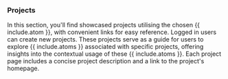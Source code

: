 ### Projects
In this section, you'll find showcased projects utilising the chosen {{ include.atom }}, with convenient links for easy reference. Logged in users can create new projects.
These projects serve as a guide for users to explore {{ include.atoms }} associated with specific projects, offering insights into the contextual usage of these {{ include.atoms }}. Each project page includes a concise project description and a link to the project's homepage.

